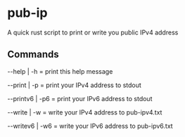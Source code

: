 # pub-ip
A quick rust script to print or write you public IPv4 address

## Commands
  --help    | -h  = print this help message

  --print   | -p  = print your IPv4 address to stdout

  --printv6 | -p6 = print your IPv6 address to stdout

  --write   | -w  = write your IPv4 address to pub-ipv4.txt

  --writev6 | -w6 = write your IPv6 address to pub-ipv6.txt
